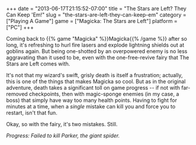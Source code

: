 +++
date = "2013-06-17T21:15:52-07:00"
title = "The Stars are Left?  They Can Keep 'Em!"
slug = "the-stars-are-left-they-can-keep-em"
category = ["Playing A Game"]
game = ["Magicka: The Stars are Left"]
platform = ["PC"]
+++

Coming back to {{% game "Magicka" %}}Magicka{{% /game %}} after so long, it's refreshing to hurl fire lasers and explode lightning shields out at goblins again.  But being one-shotted by an overpowered enemy is no less aggravating than it used to be, even with the one-free-revive fairy that The Stars are Left comes with.

It's not that my wizard's swift, grisly death is itself a frustration; actually, this is one of the things that makes Magicka so cool.  But as in the original adventure, death takes a significant toll on game progress -- if not with far-removed checkpoints, then with magic-sponge enemies (in my case, a boss) that simply have way too many health points.  Having to fight for minutes at a time, when a <i>single</i> mistake can kill you and force you to restart, isn't that fun.

Okay, so with the fairy, it's two mistakes.  Still.

<i>Progress: Failed to kill Parker, the giant spider.</i>